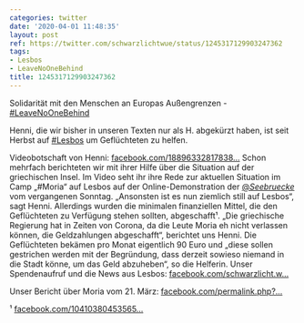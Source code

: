 ```yaml
---
categories: twitter
date: '2020-04-01 11:48:35'
layout: post
ref: https://twitter.com/schwarzlichtwue/status/1245317129903247362
tags:
- Lesbos
- LeaveNoOneBehind
title: 1245317129903247362
---
```

Solidarität mit den Menschen an Europas Außengrenzen - [#LeaveNoOneBehind](/t/leavenoonebehind) 

Henni, die wir bisher in unseren Texten nur als H. abgekürzt haben, ist seit Herbst auf [#Lesbos](/t/lesbos)  um Geflüchteten zu helfen. 



Videobotschaft von Henni: [facebook.com/18896332817838…](https://www.facebook.com/188963328178382/posts/787420691665973/) 
Schon mehrfach berichteten wir mit ihrer Hilfe über die Situation auf der griechischen Insel. Im Video seht ihr ihre Rede zur aktuellen Situation im Camp „#Moria“ auf Lesbos auf der Online-Demonstration der [@_Seebruecke_](https://twitter.com/_Seebruecke_)  vom vergangenen Sonntag. 
„Ansonsten ist es nun ziemlich still auf Lesbos“, sagt Henni. Allerdings wurden die minimalen finanziellen Mittel, die den Geflüchteten zu Verfügung stehen sollten, abgeschafft¹. 
„Die griechische Regierung hat in Zeiten von Corona, da die Leute Moria eh nicht verlassen können, die Geldzahlungen abgeschafft“, berichtet uns Henni. 
Die Geflüchteten bekämen pro Monat eigentlich 90 Euro und „diese sollen gestrichen werden mit der Begründung, dass derzeit sowieso niemand in die Stadt könne, um das Geld abzuheben“, so die Helferin. 
Unser Spendenaufruf und die News aus Lesbos: [facebook.com/schwarzlicht.w…](https://www.facebook.com/schwarzlicht.wue/posts/774676376273738)



Unser Bericht über Moria vom 21. März: [facebook.com/permalink.php?…](https://www.facebook.com/permalink.php?id=188963328178382&story_fbid=780130829061626)



¹ [facebook.com/10410380453565…](https://www.facebook.com/104103804535656/posts/122779829334720) 
